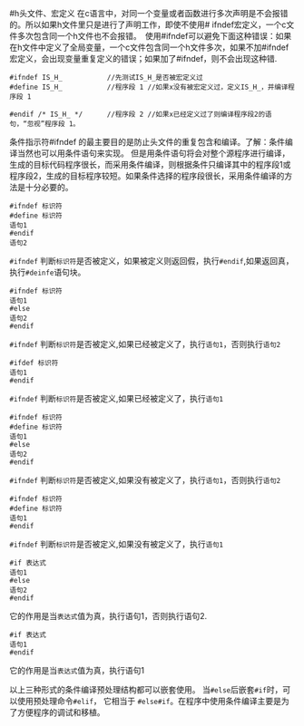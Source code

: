 #h头文件、宏定义
在c语言中，对同一个变量或者函数进行多次声明是不会报错的。所以如果h文件里只是进行了声明工作，即使不使用# ifndef宏定义，一个c文件多次包含同一个h文件也不会报错。　使用#ifndef可以避免下面这种错误：如果在h文件中定义了全局变量，一个c文件包含同一个h文件多次，如果不加#ifndef宏定义，会出现变量重复定义的错误；如果加了#ifndef，则不会出现这种错.
```text
#ifndef IS_H_			//先测试IS_H_是否被宏定义过
#define IS_H_ 			//程序段 1 //如果x没有被宏定义过，定义IS_H_，并编译程序段 1

#endif /* IS_H_ */		//程序段 2 //如果x已经定义过了则编译程序段2的语句，“忽视”程序段 1。
```
条件指示符#ifndef 的最主要目的是防止头文件的重复包含和编译。了解：条件编译当然也可以用条件语句来实现。 但是用条件语句将会对整个源程序进行编译，生成的目标代码程序很长，而采用条件编译，则根据条件只编译其中的程序段1或程序段2，生成的目标程序较短。如果条件选择的程序段很长，采用条件编译的方法是十分必要的。
```text
#ifndef 标识符
#define 标识符
语句1
#endif
语句2
```
`#ifndef` 判断`标识符`是否被定义，如果被定义则返回假，执行`#endif`,如果返回真，执行`#deinfe`语句块。
```text
#ifndef 标识符
语句1
#else
语句2
#endif
```
`#ifndef` 判断`标识符`是否被定义,如果已经被定义了，执行`语句1`，否则执行`语句2`
```text
#ifdef 标识符
语句1
#endif
```
`#ifndef` 判断`标识符`是否被定义,如果已经被定义了，执行`语句1`
```text
#ifndef 标识符
#define 标识符
语句1
#else
语句2
#endif
```
`#ifndef` 判断`标识符`是否被定义,如果没有被定义了，执行`语句1`，否则执行`语句2`
```text
#ifndef 标识符
#define 标识符
语句1
#endif
```
`#ifndef` 判断`标识符`是否被定义,如果没有被定义了，执行`语句1`
```text
#if 表达式
语句1
#else
语句2
#endif
```
它的作用是当`表达式`值为真，执行语句1，否则执行语句2.
```text
#if 表达式
语句1
#endif
```
它的作用是当`表达式`值为真，执行语句1

以上三种形式的条件编译预处理结构都可以嵌套使用。 当`#else`后嵌套`#if`时，可以使用预处理命令`#elif`， 它相当于 `#else#if`。在程序中使用条件编译主要是为了方便程序的调试和移植。